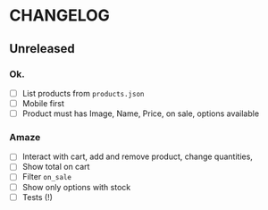 # CHANGELOG

## Unreleased
### Ok.
- [ ] List products from `products.json`
- [ ] Mobile first
- [ ] Product must has Image, Name, Price, on sale, options available

### Amaze
- [ ] Interact with cart, add and remove product, change quantities,
- [ ] Show total on cart
- [ ] Filter `on_sale`
- [ ] Show only options with stock
- [ ] Tests (!)
